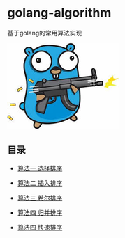 # golang-algorithm
基于golang的常用算法实现

![](https://github.com/developersPHP/golang-algorithm/blob/master/images/images.jpg)


## 目录
- [算法一 选择排序](https://github.com/developersPHP/golang-algorithm/blob/master/files/chapter1.md)

- [算法二 插入排序](https://github.com/developersPHP/golang-algorithm/blob/master/files/chapter2.md)

- [算法三 希尔排序](https://github.com/developersPHP/golang-algorithm/blob/master/files/chapter3.md)

- [算法四 归并排序](https://github.com/developersPHP/golang-algorithm/blob/master/files/chapter4.md)

- [算法四 快速排序](https://github.com/developersPHP/golang-algorithm/blob/master/files/chapter5.md)